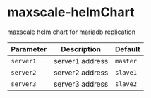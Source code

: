 # maxscale-helmChart

maxscale helm chart for mariadb replication 



| Parameter                 | Description                                     | Default                                                 |
|---------------------------|--------------------------------------------------------|--------------------------------------------------|
| ` server1 `               | server1 address                                        | `master`                                         |
| ` server2 `               | server2 address                                        | `slave1`                                         |
| ` server3 `               | server3 address                                        | `slave2`
